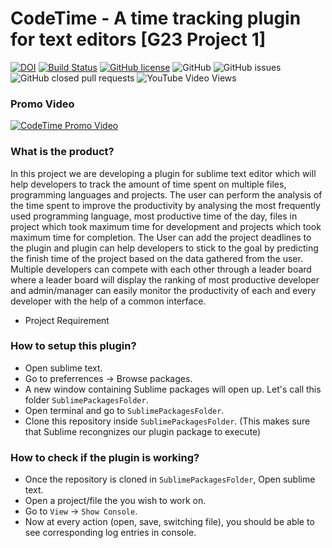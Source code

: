 # CodeTime - A time tracking plugin for text editors [G23 Project 1]
[![DOI](https://zenodo.org/badge/295515546.svg)](https://zenodo.org/badge/latestdoi/295515546)
[![Build Status](https://travis-ci.org/oaaky/SE_Fall20_Project-1.svg?branch=master)](https://travis-ci.org/oaaky/SE_Fall20_Project-1)
[![GitHub license](https://img.shields.io/github/license/oaaky/SE_Fall20_Project-1)](https://github.com/oaaky/SE_Fall20_Project-1/blob/master/LICENSE)
![GitHub](https://img.shields.io/badge/language-python-blue.svg)
![GitHub issues](https://img.shields.io/github/issues/oaaky/SE_Fall20_Project-1)
![GitHub closed pull requests](https://img.shields.io/github/issues-pr-closed/oaaky/SE_Fall20_Project-1)
![YouTube Video Views](https://img.shields.io/youtube/views/CL5W7C9Jw_c?style=social)


### Promo Video
[![CodeTime Promo Video](https://img.youtube.com/vi/CL5W7C9Jw_c/0.jpg)](https://www.youtube.com/watch?v=CL5W7C9Jw_c)

### What is the product?

In this project we are developing a plugin for sublime text editor which will help developers to track the amount of time spent on multiple files, programming languages and projects. The user can perform the analysis of the time spent to improve the productivity by analysing the most frequently used programming language, most productive time of the day, files in project which took maximum time for development and projects which took maximum time for completion. The User can add the project deadlines to the plugin and plugin can help developers to stick to the goal  by predicting the finish time of the project based on the data gathered from the user. Multiple developers can compete with each other through a leader board where a leader board will display the ranking of most productive developer and admin/manager can easily monitor the productivity of each and every developer with the help of a common interface.

* Project Requirement 
### How to setup this plugin?

- Open sublime text.
- Go to preferrences -> Browse packages.
- A new window containing Sublime packages will open up. Let's call this folder `SublimePackagesFolder`.
- Open terminal and go to `SublimePackagesFolder`.
- Clone this repository inside `SublimePackagesFolder`. (This makes sure that Sublime recongnizes our plugin package to execute)

### How to check if the plugin is working?

- Once the repository is cloned in `SublimePackagesFolder`, Open sublime text.
- Open a project/file the you wish to work on.
- Go to `View` -> `Show Console`.
- Now at every action (open, save, switching file), you should be able to see corresponding log entries in console.
